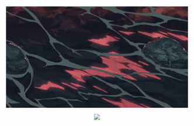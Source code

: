 
<div align="center">
  <p>
    <img src="assets/anime.gif">
  </p>
  <p>
<img src="https://readme-typing-svg.herokuapp.com?color=%ffdcdc&lines=Welcome-to-my-profile&center=true&width=380&height=50&duration=4000&pause=1000">

